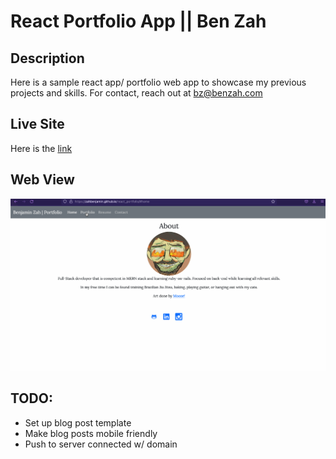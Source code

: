 # React Portfolio App || Ben Zah

## Description

Here is a sample react app/ portfolio web app to showcase my previous projects and skills. For contact, reach out at bz@benzah.com

## Live Site

Here is the [link](benzah.com)

## Web View

![Web View](src/assets/images/reactapp.gif)

## TODO:

* Set up blog post template
* Make blog posts mobile friendly
* Push to server connected w/ domain
